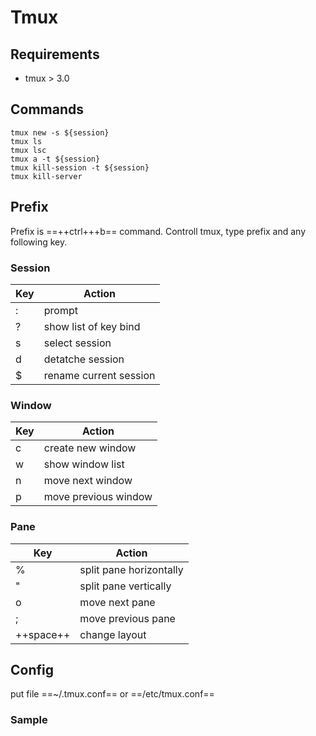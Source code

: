 # Tmux
## Requirements
- tmux > 3.0

## Commands
```bash=
tmux new -s ${session}
tmux ls
tmux lsc
tmux a -t ${session}
tmux kill-session -t ${session}
tmux kill-server
```

## Prefix
Prefix is ==++ctrl+++b== command.
Controll tmux, type prefix and any following key.

### Session
|  Key  |  Action  |
| ---- | ---- |
|  :  |  prompt  |
|  ?  |  show list of key bind  |
|  s  |  select session  |
|  d  |  detatche session  |
|  $  |  rename current session  |

### Window
|  Key  |  Action  |
| ---- | ---- |
|  c  |  create new window  |
|  w  |  show window list  |
|  n  |  move next window  |
|  p  |  move previous window  |

### Pane
|  Key  |  Action  |
| ---- | ---- |
|  %  |  split pane horizontally  |
|  "  |  split pane vertically  |
|  o  |  move next pane  |
|  ;  |  move previous pane  |
|  ++space++  |  change layout  |

## Config
put file ==~/.tmux.conf== or ==/etc/tmux.conf==

### Sample
<script src="https://gist-it.appspot.com/https://github.com/ymmmtym/ansible-mgmt/raw/master/roles/common/files/dotfiles/.tmux.conf"></script>
